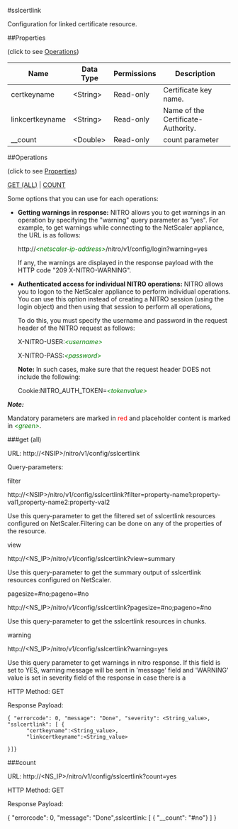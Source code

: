 #sslcertlink

Configuration for linked certificate resource.


##Properties 
<span>(click to see [Operations](#operations))</span>


<table><thead><tr><th>Name</th><th> Data Type</th><th> Permissions</th><th>Description</th></tr></thead><tbody><tr><td>certkeyname</td><td>&lt;String></td><td>Read-only</td><td>Certificate key name.</td><tr><tr><td>linkcertkeyname</td><td>&lt;String></td><td>Read-only</td><td>Name of the Certificate-Authority.</td><tr><tr><td>__count</td><td>&lt;Double></td><td>Read-only</td><td>count parameter</td><tr></tbody></table>
##Operations 
<span>(click to see [Properties](#properties))</span>


[GET (ALL)](#get-(all)) | [COUNT](#count)


Some options that you can use for each operations:
<ul><li><p><b>Getting warnings in response:</b> NITRO allows you to get warnings in an operation by specifying the "warning" query parameter as "yes". For example, to get warnings while connecting to the NetScaler appliance, the URL is as follows:</p><p>http://<span style="color:green;font-style:italic;">&lt;netscaler-ip-address&gt;</span>/nitro/v1/config/login?warning=yes</p><p>If any, the warnings are displayed in the response payload with the HTTP code "209 X-NITRO-WARNING".</p></li><li><p><b>Authenticated access for individual NITRO operations:</b> NITRO allows you to logon to the NetScaler appliance to perform individual operations. You can use this option instead of creating a NITRO session (using the login object) and then using that session to perform all operations,</p><p>To do this, you must specify the username and password in the request header of the NITRO request as follows:</p><p>X-NITRO-USER:<span style="color:green;font-style:italic;">&lt;username&gt;</span></p><p>X-NITRO-PASS:<span style="color:green;font-style:italic;">&lt;password&gt;</span></p><p><b>Note:</b> In such cases, make sure that the request header DOES not include the following:</p><p>Cookie:NITRO_AUTH_TOKEN=<span style="color:green;font-style:italic;">&lt;tokenvalue&gt;</span></p></li></ul>



***Note:*** 
Mandatory parameters are marked in <span style="color:#FF0000;">red</span> and placeholder content is marked in <span style="color:green;font-style:italic">&lt;green&gt;</span>.

###get (all)



URL: http://&lt;NSIP&gt;/nitro/v1/config/sslcertlink
Query-parameters:
filter
http://&lt;NSIP&gt;/nitro/v1/config/sslcertlink?filter=property-name1:property-val1,property-name2:property-val2
Use this query-parameter to get the filtered set of sslcertlink resources configured on NetScaler.Filtering can be done on any of the properties of the resource.


view
http://&lt;NS_IP&gt;/nitro/v1/config/sslcertlink?view=summary
Use this query-parameter to get the summary output of sslcertlink resources configured on NetScaler.


pagesize=#no;pageno=#no
http://&lt;NS_IP&gt;/nitro/v1/config/sslcertlink?pagesize=#no;pageno=#no
Use this query-parameter to get the sslcertlink resources in chunks.


warning
http://&lt;NS_IP&gt;/nitro/v1/config/sslcertlink?warning=yes
Use this query parameter to get warnings in nitro response. If this field is set to YES, warning message will be sent in 'message' field and 'WARNING' value is set in severity field of the response in case there is a



HTTP Method: GET
Response Payload: ```{ "errorcode": 0, "message": "Done", "severity": <String_value>, "sslcertlink": [ {      "certkeyname":<String_value>,      "linkcertkeyname":<String_value>}]}```



###count



URL: http://&lt;NS_IP&gt;/nitro/v1/config/sslcertlink?count=yes
HTTP Method: GET
Response Payload: 
{ "errorcode": 0, "message": "Done",sslcertlink: [ { "__count": "#no"} ] }


